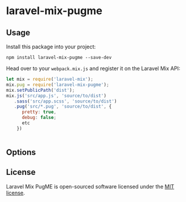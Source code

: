 # laravel-mix-pugme
## Usage

Install this package into your project:

```
npm install laravel-mix-pugme --save-dev
```
Head over to your `webpack.mix.js` and register it on the Laravel Mix API:

```js
let mix = require('laravel-mix');
mix.pug = require('laravel-mix-pugme');
mix.setPublicPath('dist');
mix.js('src/app.js', 'source/to/dist')
   .sass('src/app.scss', 'source/to/dist')
   .pug('src/*.pug', 'source/to/dist', {
      pretty: true,
      debug: false;
      etc
    })
   
```
## Options

## License

Laravel Mix PugME is open-sourced software licensed under the [MIT license](http://opensource.org/licenses/MIT).
